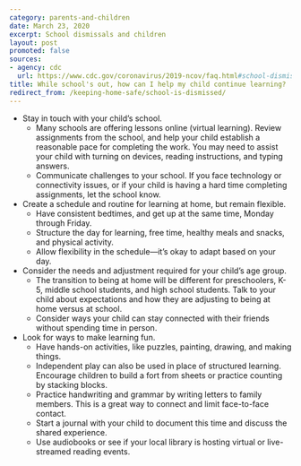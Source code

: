 ```yaml
---
category: parents-and-children
date: March 23, 2020
excerpt: School dismissals and children
layout: post
promoted: false
sources:
- agency: cdc
  url: https://www.cdc.gov/coronavirus/2019-ncov/faq.html#school-dismissals
title: While school's out, how can I help my child continue learning?
redirect_from: /keeping-home-safe/school-is-dismissed/
---
```


* Stay in touch with your child’s school.
	* Many schools are offering lessons online (virtual learning). Review assignments from the school, and help your child establish a reasonable pace for completing the work. You may need to assist your child with turning on devices, reading instructions, and typing answers.
	* Communicate challenges to your school. If you face technology or connectivity issues, or if your child is having a hard time completing assignments, let the school know.
* Create a schedule and routine for learning at home, but remain flexible.
	* Have consistent bedtimes, and get up at the same time, Monday through Friday.
	* Structure the day for learning, free time, healthy meals and snacks, and physical activity.
	* Allow flexibility in the schedule—it’s okay to adapt based on your day.
* Consider the needs and adjustment required for your child’s age group.
	* The transition to being at home will be different for preschoolers, K-5, middle school students, and high school students. Talk to your child about expectations and how they are adjusting to being at home versus at school.
	* Consider ways your child can stay connected with their friends without spending time in person.
* Look for ways to make learning fun.
	* Have hands-on activities, like puzzles, painting, drawing, and making things.
	* Independent play can also be used in place of structured learning. Encourage children to build a fort from sheets or practice counting by stacking blocks.
	* Practice handwriting and grammar by writing letters to family members. This is a great way to connect and limit face-to-face contact.
	* Start a journal with your child to document this time and discuss the shared experience.
	* Use audiobooks or see if your local library is hosting virtual or live-streamed reading events.
